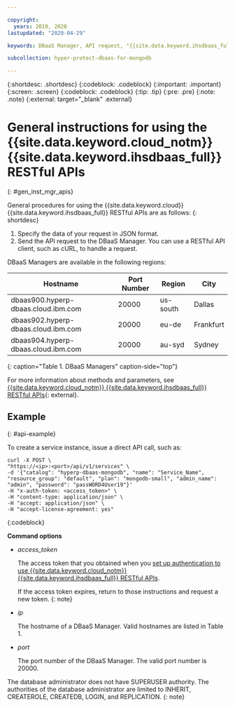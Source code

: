 ```yaml
---

copyright:
  years: 2019, 2020
lastupdated: "2020-04-29"

keywords: DBaaS Manager, API request, "{{site.data.keyword.ihsdbaas_full}} APIs"

subcollection: hyper-protect-dbaas-for-mongodb

---
```


{:shortdesc: .shortdesc}
{:codeblock: .codeblock}
{:important: .important}
{:screen: .screen}
{:codeblock: .codeblock}
{:tip: .tip}
{:pre: .pre}
{:note: .note}
{:external: target="_blank" .external}

# General instructions for using the {{site.data.keyword.cloud_notm}} {{site.data.keyword.ihsdbaas_full}} RESTful APIs
{: #gen_inst_mgr_apis}

General procedures for using the {{site.data.keyword.cloud}} {{site.data.keyword.ihsdbaas_full}} RESTful APIs are as follows:
{: shortdesc}

1. Specify the data of your request in JSON format.
2. Send the API request to the DBaaS Manager. You can use a RESTful API client, such as cURL, to handle a request.

DBaaS Managers are available in the following regions:

| Hostname | Port Number | Region | City |
|-----------|-------------|--------|------|
| dbaas900.hyperp-dbaas.cloud.ibm.com | 20000 | us-south | Dallas |
| dbaas902.hyperp-dbaas.cloud.ibm.com | 20000 | eu-de | Frankfurt |
| dbaas904.hyperp-dbaas.cloud.ibm.com | 20000 | au-syd | Sydney |
{: caption="Table 1. DBaaS Managers" caption-side="top"}

For more information about methods and parameters, see [{{site.data.keyword.cloud_notm}} {{site.data.keyword.ihsdbaas_full}} RESTful APIs](/apidocs/hyperp-dbaas/hyperp-dbaas-v1){: external}.

## Example
{: #api-example}

To create a service instance, issue a direct API call, such as:

```
curl -X POST \
"https://<ip>:<port>/api/v1/services" \
-d '{"catalog": "hyperp-dbaas-mongodb", "name": "Service_Name", "resource_group": "default", "plan": "mongodb-small", "admin_name": "admin", "password": "passWORD4User19"}'
-H "x-auth-token: <access_token>" \
-H "content-type: application/json" \
-H "accept: application/json" \
-H "accept-license-agreement: yes"
```
{:codeblock}

**Command options**

- *access_token*

  The access token that you obtained when you [set up authentication to use {{site.data.keyword.cloud_notm}} {{site.data.keyword.ihsdbaas_full}} RESTful APIs](/docs/hyper-protect-dbaas-for-mongodb?topic=hyper-protect-dbaas-for-mongodb-api-auth).

  If the access token expires, return to those instructions and request a new token.
  {: note}

- *ip*

  The hostname of a DBaaS Manager. Valid hostnames are listed in Table 1.

- *port*

  The port number of the DBaaS Manager. The valid port number is 20000.

The database administrator does not have SUPERUSER authority. The authorities of the database administrator are limited to INHERIT, CREATEROLE, CREATEDB, LOGIN, and REPLICATION.
{: note}
